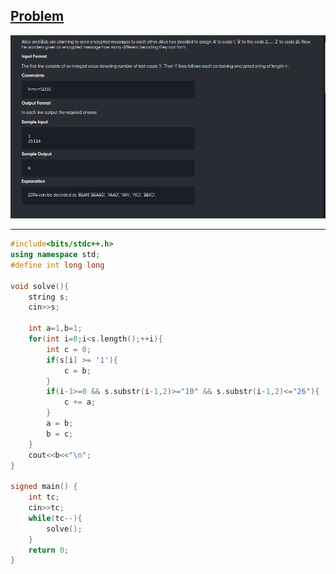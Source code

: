 [Problem](https://leetcode.com/problems/decode-ways/)
---

![alt image](img/1.png)

---

```cpp
#include<bits/stdc++.h>
using namespace std;
#define int long long

void solve(){
	string s;
	cin>>s;

	int a=1,b=1;
    for(int i=0;i<s.length();++i){
        int c = 0;
        if(s[i] >= '1'){
            c = b;
        }
        if(i-1>=0 && s.substr(i-1,2)>="10" && s.substr(i-1,2)<="26"){
            c += a;
        }
        a = b;
        b = c;
    }
    cout<<b<<"\n";
}

signed main() {
	int tc;
	cin>>tc;
	while(tc--){
		solve();
	}
	return 0;
}
```